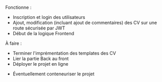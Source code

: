 Fonctionne :
* Inscription et login des utilisateurs
* Ajout, modification (incluant ajout de commentaires) des CV sur une route sécurisée par JWT
* Début de la logique Frontend

À faire :
* Terminer l'imprémentation des templates des CV
* Lier la partie Back au front
* Déployer le projet en ligne
- Éventuellement conteneuriser le projet 
